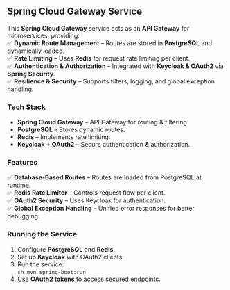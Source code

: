 ## Spring Cloud Gateway Service  

This **Spring Cloud Gateway** service acts as an **API Gateway** for microservices, providing:  
✅ **Dynamic Route Management** – Routes are stored in **PostgreSQL** and dynamically loaded.  
✅ **Rate Limiting** – Uses **Redis** for request rate limiting per client.  
✅ **Authentication & Authorization** – Integrated with **Keycloak & OAuth2** via **Spring Security**.  
✅ **Resilience & Security** – Supports filters, logging, and global exception handling.  

### **Tech Stack**  
- **Spring Cloud Gateway** – API Gateway for routing & filtering.  
- **PostgreSQL** – Stores dynamic routes.  
- **Redis** – Implements rate limiting.  
- **Keycloak + OAuth2** – Secure authentication & authorization.  

### **Features**  
✅ **Database-Based Routes** – Routes are loaded from PostgreSQL at runtime.  
✅ **Redis Rate Limiter** – Controls request flow per client.  
✅ **OAuth2 Security** – Uses Keycloak for authentication.  
✅ **Global Exception Handling** – Unified error responses for better debugging.  

### **Running the Service**  
1. Configure **PostgreSQL** and **Redis**.  
2. Set up **Keycloak** with OAuth2 clients.  
3. Run the service:  
   ```sh mvn spring-boot:run ```  
4. Use **OAuth2 tokens** to access secured endpoints.  

